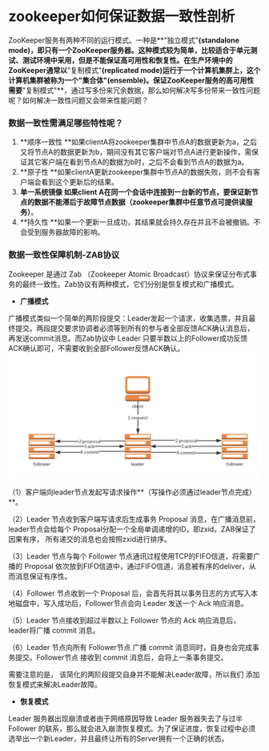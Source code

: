 # **zookeeper如何保证数据一致性剖析**

ZooKeeper服务有两种不同的运行模式。一种是**"独立模式"**\(standalone mode\)，即只有一个ZooKeeper服务器。这种模式较为简单，比较适合于单元测试、测试环境中采用，但是不能保证高可用性和恢复性。在生产环境中的ZooKeeper通常以**"复制模式"**\(replicated mode\)运行于一个计算机集群上，这个计算机集群被称为一个"集合体"\(ensemble\)。保证ZooKeeper服务的高可用性需要**"复制模式"**，通过写多份来冗余数据，那么如何解决写多份带来一致性问题呢？如何解决一致性问题又会带来性能问题？

### 数据一致性需满足哪些特性呢？

1. **顺序一致性 **如果clientA将zookeeper集群中节点A的数据更新为a，之后又将节点A的数据更新为b，期间没有其它客户端对节点A进行更新操作，需保证其它客户端在看到节点A的数据为b时，之后不会看到节点A的数据为a。
2. **原子性 **如果clientA更新zookeeper集群中节点A的数据失败，则不会有客户端会看到这个更新后的结果。
3. **单一系统镜像 **如果client A在同一个会话中连接到一台新的节点，要保证新节点的数据不能滞后于故障节点数据**（zookeeper集群中任意节点可提供读服务）**。
4. **持久性 **如果一个更新一旦成功，其结果就会持久存在并且不会被撤销。不会受到服务器故障的影响。

### **数据一致性保障机制-ZAB协议**

Zookeeper 是通过 Zab （Zookeeper Atomic Broadcast）协议来保证分布式事务的最终一致性。Zab协议有两种模式，它们分别是恢复模式和广播模式。

* **广播模式**

广播模式类似一个简单的两阶段提交：Leader发起一个请求，收集选票，并且最终提交。两段提交要求协调者必须等到所有的参与者全部反馈ACK确认消息后，再发送commit消息。而Zab协议中 Leader 只要半数以上的Follower成功反馈ACK确认即可，不需要收到全部Follower反馈ACK确认。![](/assets/1.png)

（1）客户端向leader节点发起写请求操作**（写操作必须通过leader节点完成）**。

（2）Leader 节点收到客户端写请求后生成事务 Proposal 消息，在广播消息前，leader节点会给每个 Proposal分配一个全局单调递增的ID，即zxid。ZAB保证了因果有序， 所有递交的消息也会按照zxid进行排序。

（3）Leader 节点与每个 Follower 节点通讯过程使用TCP的FIFO信道，将需要广播的 Proposal 依次放到FIFO信道中，通过FIFO信道，消息被有序的deliver，从而消息保证有序性。

（4）Follower 节点收到一个 Proposal 后，会首先将其以事务日志的方式写入本地磁盘中，写入成功后，Follower节点会向 Leader 发送一个 Ack 响应消息。

（5）Leader 节点接收到超过半数以上 Follower 节点的 Ack 响应消息后，leader将广播 commit 消息。

（6）Leader 节点向所有 Follower节点 广播 commit 消息同时，自身也会完成事务提交。Follower节点 接收到 commit 消息后，会将上一条事务提交。

需要注意的是， 该简化的两阶段提交自身并不能解决Leader故障，所以我们 添加恢复模式来解决Leader故障。

* **恢复模式**

Leader 服务器出现崩溃或者由于网络原因导致 Leader 服务器失去了与过半 Follower 的联系，那么就会进入崩溃恢复模式。为了保证进度，恢复过程中必须选举出一个新Leader，并且最终让所有的Server拥有一个正确的状态。

